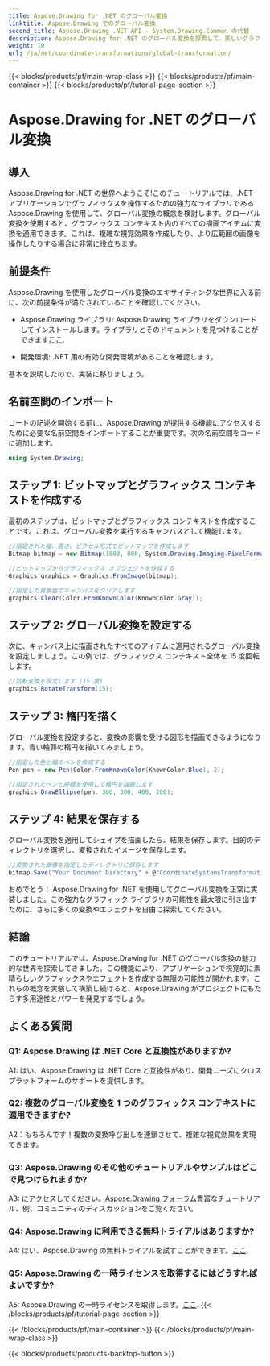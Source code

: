 ```yaml
---
title: Aspose.Drawing for .NET のグローバル変換
linktitle: Aspose.Drawing でのグローバル変換
second_title: Aspose.Drawing .NET API - System.Drawing.Common の代替
description: Aspose.Drawing for .NET のグローバル変換を探索して、美しいグラフィックスを簡単に作成します。シームレスなエクスペリエンスを実現するには、ステップバイステップのガイドに従ってください。
weight: 10
url: /ja/net/coordinate-transformations/global-transformation/
---
```


{{< blocks/products/pf/main-wrap-class >}}
{{< blocks/products/pf/main-container >}}
{{< blocks/products/pf/tutorial-page-section >}}

# Aspose.Drawing for .NET のグローバル変換

## 導入

Aspose.Drawing for .NET の世界へようこそ!このチュートリアルでは、.NET アプリケーションでグラフィックスを操作するための強力なライブラリである Aspose.Drawing を使用して、グローバル変換の概念を検討します。グローバル変換を使用すると、グラフィックス コンテキスト内のすべての描画アイテムに変換を適用できます。これは、複雑な視覚効果を作成したり、より広範囲の画像を操作したりする場合に非常に役立ちます。

## 前提条件

Aspose.Drawing を使用したグローバル変換のエキサイティングな世界に入る前に、次の前提条件が満たされていることを確認してください。

-  Aspose.Drawing ライブラリ: Aspose.Drawing ライブラリをダウンロードしてインストールします。ライブラリとそのドキュメントを見つけることができます[ここ](https://reference.aspose.com/drawing/net/).

- 開発環境: .NET 用の有効な開発環境があることを確認します。

基本を説明したので、実装に移りましょう。

## 名前空間のインポート

コードの記述を開始する前に、Aspose.Drawing が提供する機能にアクセスするために必要な名前空間をインポートすることが重要です。次の名前空間をコードに追加します。

```csharp
using System.Drawing;
```

## ステップ 1: ビットマップとグラフィックス コンテキストを作成する

最初のステップは、ビットマップとグラフィックス コンテキストを作成することです。これは、グローバル変換を実行するキャンバスとして機能します。

```csharp
//指定された幅、高さ、ピクセル形式でビットマップを作成します
Bitmap bitmap = new Bitmap(1000, 800, System.Drawing.Imaging.PixelFormat.Format32bppPArgb);

//ビットマップからグラフィックス オブジェクトを作成する
Graphics graphics = Graphics.FromImage(bitmap);

//指定した背景色でキャンバスをクリアします
graphics.Clear(Color.FromKnownColor(KnownColor.Gray));
```

## ステップ 2: グローバル変換を設定する

次に、キャンバス上に描画されたすべてのアイテムに適用されるグローバル変換を設定しましょう。この例では、グラフィックス コンテキスト全体を 15 度回転します。

```csharp
//回転変換を設定します (15 度)
graphics.RotateTransform(15);
```

## ステップ 3: 楕円を描く

グローバル変換を設定すると、変換の影響を受ける図形を描画できるようになります。青い輪郭の楕円を描いてみましょう。

```csharp
//指定した色と幅のペンを作成する
Pen pen = new Pen(Color.FromKnownColor(KnownColor.Blue), 2);

//指定されたペンと座標を使用して楕円を描画します
graphics.DrawEllipse(pen, 300, 300, 400, 200);
```

## ステップ 4: 結果を保存する

グローバル変換を適用してシェイプを描画したら、結果を保存します。目的のディレクトリを選択し、変換されたイメージを保存します。

```csharp
//変換された画像を指定したディレクトリに保存します
bitmap.Save("Your Document Directory" + @"CoordinateSystemsTransformations\GlobalTransformation_out.png");
```

おめでとう！ Aspose.Drawing for .NET を使用してグローバル変換を正常に実装しました。この強力なグラフィック ライブラリの可能性を最大限に引き出すために、さらに多くの変換やエフェクトを自由に探索してください。

## 結論

このチュートリアルでは、Aspose.Drawing for .NET のグローバル変換の魅力的な世界を探索してきました。この機能により、アプリケーションで視覚的に素晴らしいグラフィックスやエフェクトを作成する無限の可能性が開かれます。これらの概念を実験して構築し続けると、Aspose.Drawing がプロジェクトにもたらす多用途性とパワーを発見するでしょう。

## よくある質問

### Q1: Aspose.Drawing は .NET Core と互換性がありますか?

A1: はい、Aspose.Drawing は .NET Core と互換性があり、開発ニーズにクロスプラットフォームのサポートを提供します。

### Q2: 複数のグローバル変換を 1 つのグラフィックス コンテキストに適用できますか?

A2：もちろんです！複数の変換呼び出しを連鎖させて、複雑な視覚効果を実現できます。

### Q3: Aspose.Drawing のその他のチュートリアルやサンプルはどこで見つけられますか?

 A3: にアクセスしてください。[Aspose.Drawing フォーラム](https://forum.aspose.com/c/diagram/17)豊富なチュートリアル、例、コミュニティのディスカッションをご覧ください。

### Q4: Aspose.Drawing に利用できる無料トライアルはありますか?

A4: はい、Aspose.Drawing の無料トライアルを試すことができます。[ここ](https://releases.aspose.com/).

### Q5: Aspose.Drawing の一時ライセンスを取得するにはどうすればよいですか?

 A5: Aspose.Drawing の一時ライセンスを取得します。[ここ](https://purchase.aspose.com/temporary-license/).
{{< /blocks/products/pf/tutorial-page-section >}}

{{< /blocks/products/pf/main-container >}}
{{< /blocks/products/pf/main-wrap-class >}}

{{< blocks/products/products-backtop-button >}}

